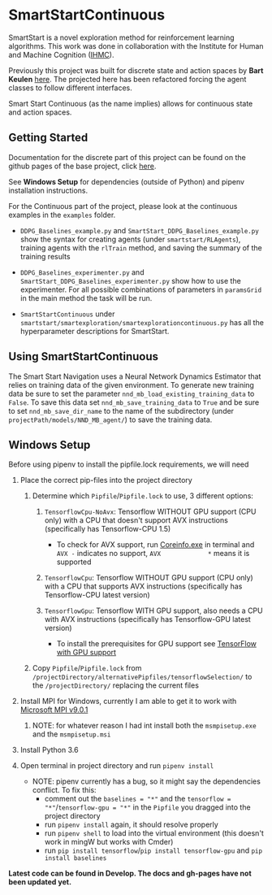 # SmartStartContinuous

SmartStart is a novel exploration method for reinforcement learning algorithms.
This work was done in collaboration with the Institute for Human and Machine
Cognition ([IHMC](https://www.ihmc.us)).

Previously this project was built for discrete state and action spaces by **Bart Keulen** [here](https://github.com/BartKeulen/smartstart). The projected here has been refactored forcing the agent classes to follow different interfaces.

Smart Start Continuous (as the name implies) allows for continuous state and action spaces.

## Getting Started

Documentation for the discrete part of this project can be found on the github pages of the base project, click
[here](https://bartkeulen.github.io/smartstart/).

See **Windows Setup** for dependencies (outside of Python) and pipenv installation instructions.

For the Continuous part of the project, please look at the continuous examples in the `examples` folder. 
* `DDPG_Baselines_example.py` and `SmartStart_DDPG_Baselines_example.py` show the syntax for creating agents (under `smartstart/RLAgents`), training agents with the `rlTrain` method, and saving the summary of the training results

* `DDPG_Baselines_experimenter.py` and `SmartStart_DDPG_Baselines_experimenter.py` show how to use the experimenter. For all possible combinations of parameters in `paramsGrid` in the main method the task will be run.

* `SmartStartContinuous` under `smartstart/smartexploration/smartexplorationcontinuous.py` has all the hyperparameter descriptions for SmartStart.

## Using SmartStartContinuous

The Smart Start Navigation uses a Neural Network Dynamics Estimator that relies on training data of the given environment. To generate new training data be sure to set the parameter `nnd_mb_load_existing_training_data` to `False`. To save this data set `nnd_mb_save_training_data` to `True` and be sure to set `nnd_mb_save_dir_name` to the name of the subdirectory (under `projectPath/models/NND_MB_agent/`) to save the training data.

## Windows Setup
Before using pipenv to install the pipfile.lock requirements, we will need
    
1. Place the correct pip-files into the project directory
    1. Determine which `Pipfile`/`Pipfile.lock` to use, 3 different options:
    
        1. `TensorflowCpu-NoAvx`: Tensorflow WITHOUT GPU support (CPU only) with a CPU that doesn't support AVX instructions (specifically has Tensorflow-CPU 1.5)
    
            * To check for AVX support, run [Coreinfo.exe](https://docs.microsoft.com/en-us/sysinternals/downloads/coreinfo) in terminal and `AVX -` indicates no support, `AVX             *` means it is supported
            
        2. `TensorflowCpu`: Tensorflow WITHOUT GPU support (CPU only) with a CPU that supports AVX instructions (specifically has Tensorflow-CPU latest version)
        
        3. `TensorflowGpu`: Tensorflow WITH GPU support, also needs a CPU with AVX instructions (specifically has Tensorflow-GPU latest version)
        
            * To install the prerequisites for GPU support see [TensorFlow with GPU support](https://www.tensorflow.org/install/install_windows)
            
    2. Copy `Pipfile`/`Pipfile.lock` from `/projectDirectory/alternativePipfiles/tensorflowSelection/` to the `/projectDirectory/` replacing the current files
        
1. Install MPI for Windows, currently I am able to get it to work with [Microsoft MPI v9.0.1](https://www.microsoft.com/en-us/download/details.aspx?id=56727)
    
    1. NOTE: for whatever reason I had int install both the `msmpisetup.exe` and the `msmpisetup.msi`

3. Install Python 3.6

4. Open terminal in project directory and run `pipenv install`

    * NOTE: pipenv currently has a bug, so it might say the dependencies conflict. To fix this:
        * comment out the `baselines = "*"` and the `tensorflow = "*"`/`tensorflow-gpu = "*"` in the `Pipfile` you dragged into the project directory 
        * run `pipenv install` again, it should resolve properly
        * run `pipenv shell` to load into the virtual environment (this doesn't work in mingW but works with Cmder)
        * run `pip install tensorflow`/`pip install tensorflow-gpu` and `pip install baselines`
    

**Latest code can be found in Develop. The docs and gh-pages have not been updated yet.**
